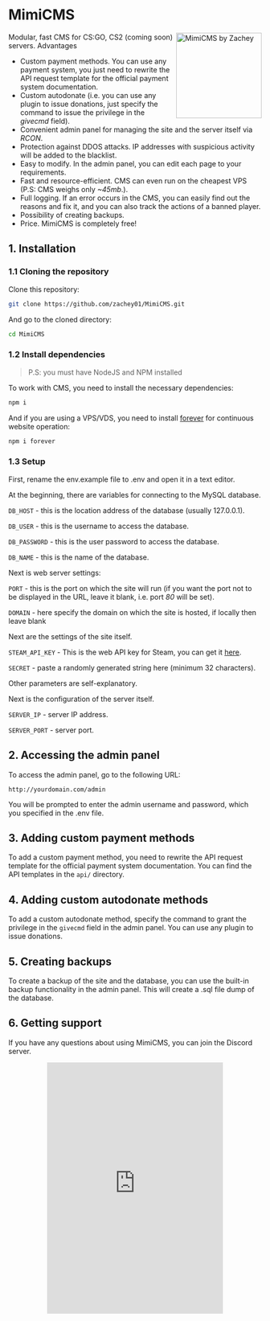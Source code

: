 # MimiCMS

<img src="https://media.discordapp.net/attachments/1110890217478557726/1118836804183928922/1.png" align="right"
     alt="MimiCMS by Zachey" width="170" height="170">

Modular, fast CMS for CS:GO, CS2 (coming soon) servers. Advantages

- Custom payment methods. You can use any payment system, you just need to rewrite the API request template for the official payment system documentation.
- Custom autodonate (i.e. you can use any plugin to issue donations, just specify the command to issue the privilege in the _givecmd_ field).
- Convenient admin panel for managing the site and the server itself via _RCON_.
- Protection against DDOS attacks. IP addresses with suspicious activity will be added to the blacklist.
- Easy to modify. In the admin panel, you can edit each page to your requirements.
- Fast and resource-efficient. CMS can even run on the cheapest VPS (P.S: CMS weighs only _~45mb_.).
- Full logging. If an error occurs in the CMS, you can easily find out the reasons and fix it, and you can also track the actions of a banned player.
- Possibility of creating backups.
- Price. MimiCMS is completely free!

## 1. Installation

### 1.1 Cloning the repository

Clone this repository:

```bash
git clone https://github.com/zachey01/MimiCMS.git
```

And go to the cloned directory:

```bash
cd MimiCMS
```

### 1.2 Install dependencies

> P.S: you must have NodeJS and NPM installed

To work with CMS, you need to install the necessary dependencies:

```bash
npm i
```

And if you are using a VPS/VDS, you need to install [forever](https://www.npmjs.com/package/forever) for continuous website operation:

```bash
npm i forever
```

### 1.3 Setup

First, rename the env.example file to .env and open it in a text editor.

At the beginning, there are variables for connecting to the MySQL database.

`DB_HOST` - this is the location address of the database (usually 127.0.0.1).

`DB_USER` - this is the username to access the database.

`DB_PASSWORD` - this is the user password to access the database.

`DB_NAME` - this is the name of the database.

Next is web server settings:

`PORT` - this is the port on which the site will run (if you want the port not to be displayed in the URL, leave it blank, i.e. port _80_ will be set).

`DOMAIN` - here specify the domain on which the site is hosted, if locally then leave blank

Next are the settings of the site itself.

`STEAM_API_KEY` - This is the web API key for Steam, you can get it [here](https://steamcommunity.com/dev/apikey).

`SECRET` - paste a randomly generated string here (minimum 32 characters).

Other parameters are self-explanatory.

Next is the configuration of the server itself.

`SERVER_IP` - server IP address.

`SERVER_PORT` - server port.

## 2. Accessing the admin panel

To access the admin panel, go to the following URL:

```
http://yourdomain.com/admin
```

You will be prompted to enter the admin username and password, which you specified in the .env file.

## 3. Adding custom payment methods

To add a custom payment method, you need to rewrite the API request template for the official payment system documentation. You can find the API templates in the `api/` directory.

## 4. Adding custom autodonate methods

To add a custom autodonate method, specify the command to grant the privilege in the `givecmd` field in the admin panel. You can use any plugin to issue donations.

## 5. Creating backups

To create a backup of the site and the database, you can use the built-in backup functionality in the admin panel. This will create a .sql file dump of the database.

## 6. Getting support

If you have any questions about using MimiCMS, you can join the Discord server.

<center><iframe src="https://discord.com/widget?id=1097866586444017676&theme=dark" width="350" height="500" allowtransparency="true" frameborder="0" sandbox="allow-popups allow-popups-to-escape-sandbox allow-same-origin allow-scripts"></iframe></center>
